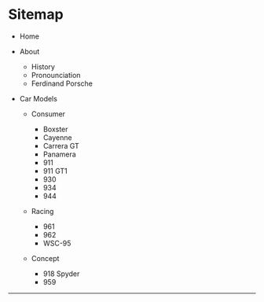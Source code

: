 # Sitemap

- Home

- About
	- History
	- Pronounciation
	- Ferdinand Porsche

- Car Models

	- Consumer
		- Boxster
		- Cayenne
		- Carrera GT
		- Panamera
		- 911
		- 911 GT1
		- 930
		- 934
		- 944

	- Racing
		- 961
		- 962
		- WSC-95

	- Concept
		- 918 Spyder
		- 959

---
